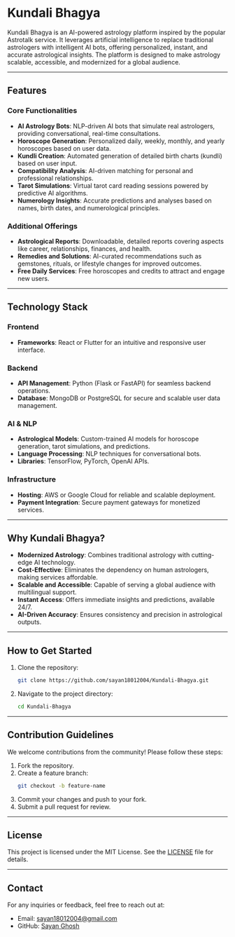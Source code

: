 # Kundali Bhagya

Kundali Bhagya is an AI-powered astrology platform inspired by the popular Astrotalk service. It leverages artificial intelligence to replace traditional astrologers with intelligent AI bots, offering personalized, instant, and accurate astrological insights. The platform is designed to make astrology scalable, accessible, and modernized for a global audience.

---

## Features

### Core Functionalities

- **AI Astrology Bots**: NLP-driven AI bots that simulate real astrologers, providing conversational, real-time consultations.
- **Horoscope Generation**: Personalized daily, weekly, monthly, and yearly horoscopes based on user data.
- **Kundli Creation**: Automated generation of detailed birth charts (kundli) based on user input.
- **Compatibility Analysis**: AI-driven matching for personal and professional relationships.
- **Tarot Simulations**: Virtual tarot card reading sessions powered by predictive AI algorithms.
- **Numerology Insights**: Accurate predictions and analyses based on names, birth dates, and numerological principles.

### Additional Offerings

- **Astrological Reports**: Downloadable, detailed reports covering aspects like career, relationships, finances, and health.
- **Remedies and Solutions**: AI-curated recommendations such as gemstones, rituals, or lifestyle changes for improved outcomes.
- **Free Daily Services**: Free horoscopes and credits to attract and engage new users.

---

## Technology Stack

### Frontend

- **Frameworks**: React or Flutter for an intuitive and responsive user interface.

### Backend

- **API Management**: Python (Flask or FastAPI) for seamless backend operations.
- **Database**: MongoDB or PostgreSQL for secure and scalable user data management.

### AI & NLP

- **Astrological Models**: Custom-trained AI models for horoscope generation, tarot simulations, and predictions.
- **Language Processing**: NLP techniques for conversational bots.
- **Libraries**: TensorFlow, PyTorch, OpenAI APIs.

### Infrastructure

- **Hosting**: AWS or Google Cloud for reliable and scalable deployment.
- **Payment Integration**: Secure payment gateways for monetized services.

---

## Why Kundali Bhagya?

- **Modernized Astrology**: Combines traditional astrology with cutting-edge AI technology.
- **Cost-Effective**: Eliminates the dependency on human astrologers, making services affordable.
- **Scalable and Accessible**: Capable of serving a global audience with multilingual support.
- **Instant Access**: Offers immediate insights and predictions, available 24/7.
- **AI-Driven Accuracy**: Ensures consistency and precision in astrological outputs.

---

## How to Get Started

1. Clone the repository:
   ```bash
   git clone https://github.com/sayan18012004/Kundali-Bhagya.git
   ```
2. Navigate to the project directory:
   ```bash
   cd Kundali-Bhagya
   ```

---

## Contribution Guidelines

We welcome contributions from the community! Please follow these steps:

1. Fork the repository.
2. Create a feature branch:
   ```bash
   git checkout -b feature-name
   ```
3. Commit your changes and push to your fork.
4. Submit a pull request for review.

---

## License

This project is licensed under the MIT License. See the [LICENSE](LICENSE) file for details.

---

## Contact

For any inquiries or feedback, feel free to reach out at:

- Email: sayan18012004@gmail.com
- GitHub: [Sayan Ghosh](https://github.com/sayan18012004)
